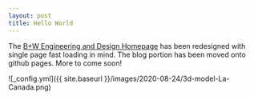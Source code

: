 ```yaml
---
layout: post
title: Hello World
---
```


The [B+W Engineering and Design Homepage](https://bwengr.com "B+W Engineering and Design Homepage") has been redesigned with single page fast loading in mind. The blog portion has been moved onto github pages. More to come soon!

![_config.yml]({{ site.baseurl }}/images/2020-08-24/3d-model-La-Canada.png)
